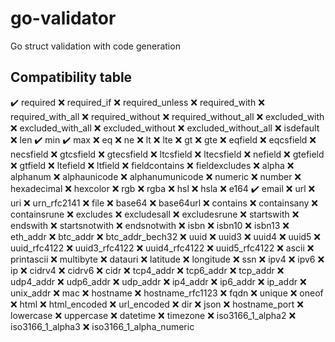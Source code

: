 # go-validator

Go struct validation with code generation

## Compatibility table

:heavy_check_mark: required
:x: required_if
:x: required_unless
:x: required_with
:x: required_with_all
:x: required_without
:x: required_without_all
:x: excluded_with
:x: excluded_with_all
:x: excluded_without
:x: excluded_without_all
:x: isdefault
:x: len
:heavy_check_mark: min
:heavy_check_mark: max
:x: eq
:x: ne
:x: lt
:x: lte
:x: gt
:x: gte
:x: eqfield
:x: eqcsfield
:x: necsfield
:x: gtcsfield
:x: gtecsfield
:x: ltcsfield
:x: ltecsfield
:x: nefield
:x: gtefield
:x: gtfield
:x: ltefield
:x: ltfield
:x: fieldcontains
:x: fieldexcludes
:x: alpha
:x: alphanum
:x: alphaunicode
:x: alphanumunicode
:x: numeric
:x: number
:x: hexadecimal
:x: hexcolor
:x: rgb
:x: rgba
:x: hsl
:x: hsla
:x: e164
:heavy_check_mark: email
:x: url
:x: uri
:x: urn_rfc2141
:x: file
:x: base64
:x: base64url
:x: contains
:x: containsany
:x: containsrune
:x: excludes
:x: excludesall
:x: excludesrune
:x: startswith
:x: endswith
:x: startsnotwith
:x: endsnotwith
:x: isbn
:x: isbn10
:x: isbn13
:x: eth_addr
:x: btc_addr
:x: btc_addr_bech32
:x: uuid
:x: uuid3
:x: uuid4
:x: uuid5
:x: uuid_rfc4122
:x: uuid3_rfc4122
:x: uuid4_rfc4122
:x: uuid5_rfc4122
:x: ascii
:x: printascii
:x: multibyte
:x: datauri
:x: latitude
:x: longitude
:x: ssn
:x: ipv4
:x: ipv6
:x: ip
:x: cidrv4
:x: cidrv6
:x: cidr
:x: tcp4_addr
:x: tcp6_addr
:x: tcp_addr
:x: udp4_addr
:x: udp6_addr
:x: udp_addr
:x: ip4_addr
:x: ip6_addr
:x: ip_addr
:x: unix_addr
:x: mac
:x: hostname
:x: hostname_rfc1123
:x: fqdn
:x: unique
:x: oneof
:x: html
:x: html_encoded
:x: url_encoded
:x: dir
:x: json
:x: hostname_port
:x: lowercase
:x: uppercase
:x: datetime
:x: timezone
:x: iso3166_1_alpha2
:x: iso3166_1_alpha3
:x: iso3166_1_alpha_numeric
